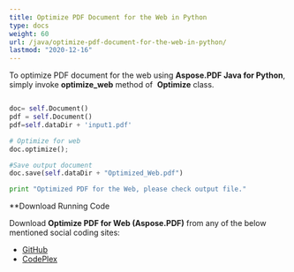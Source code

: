 ```yaml
---
title: Optimize PDF Document for the Web in Python
type: docs
weight: 60
url: /java/optimize-pdf-document-for-the-web-in-python/
lastmod: "2020-12-16"
---
```


To optimize PDF document for the web using **Aspose.PDF Java for Python**, simply invoke **optimize_web** method of  **Optimize** class.

```python

doc= self.Document()
pdf = self.Document()
pdf=self.dataDir + 'input1.pdf'

# Optimize for web
doc.optimize();

#Save output document
doc.save(self.dataDir + "Optimized_Web.pdf")

print "Optimized PDF for the Web, please check output file."
```

**Download Running Code

Download **Optimize PDF for Web (Aspose.PDF)** from any of the below mentioned social coding sites:

- [GitHub](https://github.com/aspose-pdf/Aspose.PDF-for-Java/blob/master/Plugins/Aspose_Pdf_Java_for_Python/test/WorkingWithDocumentObject/Optimize/Optimize.py)
- [CodePlex](http://asposepdfjavapython.codeplex.com/SourceControl/latest#test/WorkingWithDocumentObject/Optimize/Optimize.py)

